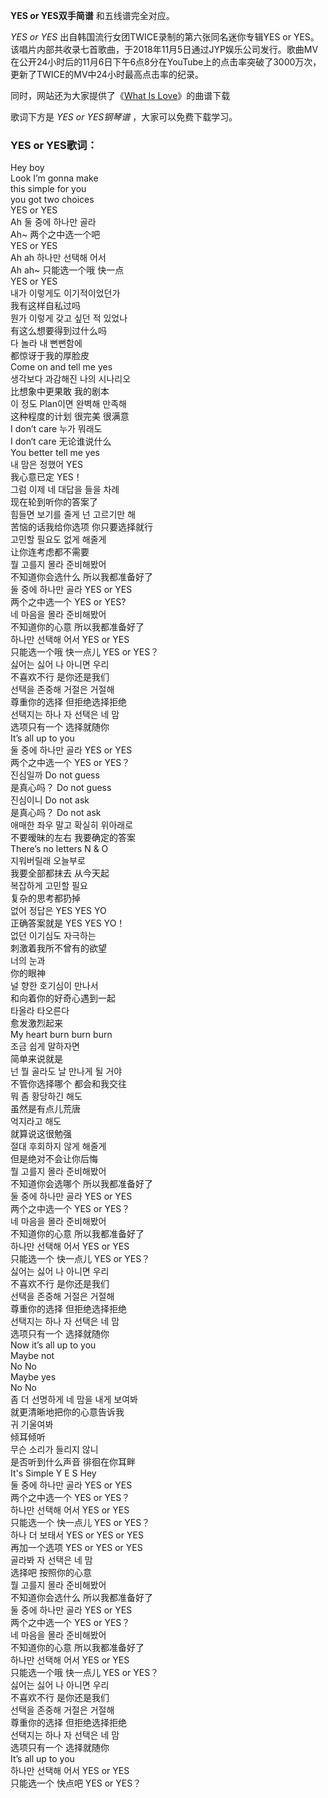 

**YES or YES双手简谱** 和五线谱完全对应。

_YES or YES_ 出自韩国流行女团TWICE录制的第六张同名迷你专辑YES or
YES。该唱片内部共收录七首歌曲，于2018年11月5日通过JYP娱乐公司发行。歌曲MV在公开24小时后的11月6日下午6点8分在YouTube上的点击率突破了3000万次，更新了TWICE的MV中24小时最高点击率的纪录。

同时，网站还为大家提供了《[What Is Love](Music-9137-What-Is-Love-Twice.html "What Is
Love")》的曲谱下载

歌词下方是 _YES or YES钢琴谱_ ，大家可以免费下载学习。

### YES or YES歌词：

Hey boy  
Look I’m gonna make  
this simple for you  
you got two choices  
YES or YES  
Ah 둘 중에 하나만 골라  
Ah~ 两个之中选一个吧  
YES or YES  
Ah ah 하나만 선택해 어서  
Ah ah~ 只能选一个哦 快一点  
YES or YES  
내가 이렇게도 이기적이었던가  
我有这样自私过吗  
뭔가 이렇게 갖고 싶던 적 있었나  
有这么想要得到过什么吗  
다 놀라 내 뻔뻔함에  
都惊讶于我的厚脸皮  
Come on and tell me yes  
생각보다 과감해진 나의 시나리오  
比想象中更果敢 我的剧本  
이 정도 Plan이면 완벽해 만족해  
这种程度的计划 很完美 很满意  
I don’t care 누가 뭐래도  
I don‘t care 无论谁说什么  
You better tell me yes  
내 맘은 정했어 YES  
我心意已定 YES！  
그럼 이제 네 대답을 들을 차례  
现在轮到听你的答案了  
힘들면 보기를 줄게 넌 고르기만 해  
苦恼的话我给你选项 你只要选择就行  
고민할 필요도 없게 해줄게  
让你连考虑都不需要  
뭘 고를지 몰라 준비해봤어  
不知道你会选什么 所以我都准备好了  
둘 중에 하나만 골라 YES or YES  
两个之中选一个 YES or YES?  
네 마음을 몰라 준비해봤어  
不知道你的心意 所以我都准备好了  
하나만 선택해 어서 YES or YES  
只能选一个哦 快一点儿 YES or YES？  
싫어는 싫어 나 아니면 우리  
不喜欢不行 是你还是我们  
선택을 존중해 거절은 거절해  
尊重你的选择 但拒绝选择拒绝  
선택지는 하나 자 선택은 네 맘  
选项只有一个 选择就随你  
It’s all up to you  
둘 중에 하나만 골라 YES or YES  
两个之中选一个 YES or YES？  
진심일까 Do not guess  
是真心吗？ Do not guess  
진심이니 Do not ask  
是真心吗？ Do not ask  
애매한 좌우 말고 확실히 위아래로  
不要暧昧的左右 我要确定的答案  
There’s no letters N & O  
지워버릴래 오늘부로  
我要全部都抹去 从今天起  
복잡하게 고민할 필요  
复杂的思考都扔掉  
없어 정답은 YES YES YO  
正确答案就是 YES YES YO！  
없던 이기심도 자극하는  
刺激着我所不曾有的欲望  
너의 눈과  
你的眼神  
널 향한 호기심이 만나서  
和向着你的好奇心遇到一起  
타올라 타오른다  
愈发激烈起来  
My heart burn burn burn  
조금 쉽게 말하자면  
简单来说就是  
넌 뭘 골라도 날 만나게 될 거야  
不管你选择哪个 都会和我交往  
뭐 좀 황당하긴 해도  
虽然是有点儿荒唐  
억지라고 해도  
就算说这很勉强  
절대 후회하지 않게 해줄게  
但是绝对不会让你后悔  
뭘 고를지 몰라 준비해봤어  
不知道你会选哪个 所以我都准备好了  
둘 중에 하나만 골라 YES or YES  
两个之中选一个 YES or YES？  
네 마음을 몰라 준비해봤어  
不知道你的心意 所以我都准备好了  
하나만 선택해 어서 YES or YES  
只能选一个 快一点儿 YES or YES？  
싫어는 싫어 나 아니면 우리  
不喜欢不行 是你还是我们  
선택을 존중해 거절은 거절해  
尊重你的选择 但拒绝选择拒绝  
선택지는 하나 자 선택은 네 맘  
选项只有一个 选择就随你  
Now it’s all up to you  
Maybe not  
No No  
Maybe yes  
No No  
좀 더 선명하게 네 맘을 내게 보여봐  
就更清晰地把你的心意告诉我  
귀 기울여봐  
倾耳倾听  
무슨 소리가 들리지 않니  
是否听到什么声音 徘徊在你耳畔  
It's Simple Y E S Hey  
둘 중에 하나만 골라 YES or YES  
两个之中选一个 YES or YES？  
하나만 선택해 어서 YES or YES  
只能选一个 快一点儿 YES or YES？  
하나 더 보태서 YES or YES or YES  
再加一个选项 YES or YES or YES  
골라봐 자 선택은 네 맘  
选择吧 按照你的心意  
뭘 고를지 몰라 준비해봤어  
不知道你会选什么 所以我都准备好了  
둘 중에 하나만 골라 YES or YES  
两个之中选一个 YES or YES？  
네 마음을 몰라 준비해봤어  
不知道你的心意 所以我都准备好了  
하나만 선택해 어서 YES or YES  
只能选一个哦 快一点儿 YES or YES？  
싫어는 싫어 나 아니면 우리  
不喜欢不行 是你还是我们  
선택을 존중해 거절은 거절해  
尊重你的选择 但拒绝选择拒绝  
선택지는 하나 자 선택은 네 맘  
选项只有一个 选择就随你  
It’s all up to you  
하나만 선택해 어서 YES or YES  
只能选一个 快点吧 YES or YES？

